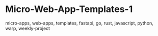 # Micro-Web-App-Templates-1
micro-apps, web-apps, templates, fastapi, go, rust, javascript, python, warp, weekly-project

